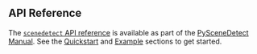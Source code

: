 
## API Reference

The [`scenedetect` API reference](https://manual.scenedetect.com/en/v0.6/api.html) is available as part of the [PySceneDetect Manual](http://manual.scenedetect.com/). See the [Quickstart](https://manual.scenedetect.com/en/v0.6/api.html#quickstart) and [Example](https://manual.scenedetect.com/en/v0.6/api.html#example) sections to get started.
